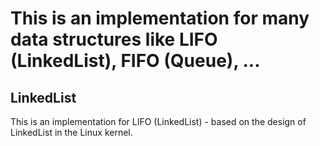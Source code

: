 # This is an implementation for many data structures like LIFO (LinkedList), FIFO (Queue), ...

## LinkedList
This is an implementation for LIFO (LinkedList) - based on the design of LinkedList in the Linux kernel.
